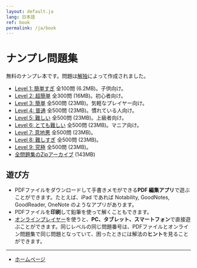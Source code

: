 ```yaml
---
layout: default.ja
lang: 日本語
ref: book
permalink: /ja/book
---
```


# ナンプレ問題集

無料のナンプレ本です。問題は[解独](./)によって作成されました。

* [Level 1: 簡単すぎ](https://github.com/sekika/sudoku/raw/master/sudoku1.pdf) 全100問 (6.2MB)。子供向け。
* [Level 2: 超簡単](https://github.com/sekika/sudoku/raw/master/sudoku2.pdf) 全300問 (16MB)。初心者向け。
* [Level 3: 簡単](https://github.com/sekika/sudoku/raw/master/sudoku3.pdf) 全500問 (23MB)。気軽なプレイヤー向け。
* [Level 4: 普通](https://github.com/sekika/sudoku/raw/master/sudoku4.pdf) 全500問 (23MB)。慣れている人向け。
* [Level 5: 難しい](https://github.com/sekika/sudoku/raw/master/sudoku5.pdf) 全500問 (23MB)。上級者向け。
* [Level 6: とても難しい](https://github.com/sekika/sudoku/raw/master/sudoku6.pdf) 全500問 (23MB)。マニア向け。
* [Level 7: 意地悪](https://github.com/sekika/sudoku/raw/master/sudoku7.pdf) 全500問 (23MB)。
* [Level 8: 難しすぎ](https://github.com/sekika/sudoku/raw/master/sudoku8.pdf) 全500問 (23MB)。
* [Level 9: 究極](https://github.com/sekika/sudoku/raw/master/sudoku9.pdf) 全500問 (23MB)。
* [全問題集のZipアーカイブ](https://github.com/sekika/sudoku/archive/v1.0.zip) (143MB)

## 遊び方

* PDFファイルをダウンロードして手書きメモができる**PDF 編集アプリ**で遊ぶことができます。たとえば、iPad であれば Notability, GoodNotes, GoodReader, OneNote のようなアプリがあります。
* PDFファイルを**印刷**して鉛筆を使って解くこともできます。
* [オンラインプレイヤー](sudoku)を使うと、**PC、タブレット、スマートフォン**で直接遊ぶことができます。同じレベルの同じ問題番号は、PDFファイルとオンライン問題集で同じ問題となっていて、困ったときには解法の**ヒント**を見ることができます。

- - -

- [ホームページ](./)
